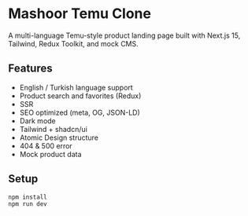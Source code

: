 # Mashoor Temu Clone

A multi-language Temu-style product landing page built with Next.js 15, Tailwind, Redux Toolkit, and mock CMS.

## Features
- English / Turkish language support
- Product search and favorites (Redux)
- SSR
- SEO optimized (meta, OG, JSON-LD)
- Dark mode
- Tailwind + shadcn/ui
- Atomic Design structure
- 404 & 500 error
- Mock product data

## Setup
```bash
npm install
npm run dev
